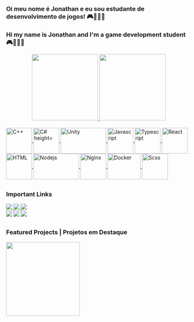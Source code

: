 ### Oi meu nome é Jonathan e eu sou estudante de desenvolvimento de jogos! 🎮👨🏼‍💻
### Hi my name is Jonathan and I'm a game development student 🎮👨🏼‍💻
<div align="center">
  <a href="https://linktr.ee/JonathanMBelmiro">
  <img height="180em" src="https://github-readme-stats.vercel.app/api?username=J0nathanMB&show_icons=true&theme=radical&include_all_commits=true&count_private=true"/>
  <img height="180em" src="https://github-readme-stats.vercel.app/api/top-langs/?username=J0nathanMB&layout=compact&langs_count=7&theme=radical"/>
</div>
    
<div >
  <br>
  <a href="https://cplusplus.com/">
    <img align="center" alt="C++" height="70" width="70" src="https://cdn.jsdelivr.net/gh/devicons/devicon/icons/cplusplus/cplusplus-original.svg">
  </a>
  <a href="https://dotnet.microsoft.com/pt-br/languages/csharp">
    <img align="center" alt="C# height="70" width="70" src="https://cdn.jsdelivr.net/gh/devicons/devicon/icons/csharp/csharp-original.svg">
  </a>
  <a href="https://unity.com/">
    <img align="center" alt="Unity" height="70" width="124" src="https://cdn.discordapp.com/attachments/907689420906446908/936497245979828344/Unity-Logo-White.png">
  </a>
  <a href="https://developer.mozilla.org/pt-BR/docs/Web/JavaScript">
    <img align="center" alt="Javascript" height="70" width="70" src="https://upload.wikimedia.org/wikipedia/commons/6/6a/JavaScript-logo.png">
  </a>
  <a href="https://www.typescriptlang.org/">
    <img align="center" alt="Typescript" height="70" width="70" src="https://upload.wikimedia.org/wikipedia/commons/4/4c/Typescript_logo_2020.svg">
  </a>
  <a href="https://react.dev/">
    <img align="center" alt="React" height="70" width="70" src="https://upload.wikimedia.org/wikipedia/commons/a/a7/React-icon.svg">
  </a>
  <a href="https://developer.mozilla.org/pt-BR/docs/Web/HTML">
    <img align="center" alt="HTML" height="70" width="70" src="https://upload.wikimedia.org/wikipedia/commons/6/61/HTML5_logo_and_wordmark.svg">
  </a>
  <a href="https://nodejs.org/en/about">
    <img align="center" alt="Nodejs" height="70" width="124" src="https://upload.wikimedia.org/wikipedia/commons/d/d9/Node.js_logo.svg">
  </a>
  <a href="https://www.nginx.com/">
    <img align="center" alt="Nginx" height="70" width="70" src="https://www.nginx.com/wp-content/uploads/2020/05/NGINX-product-icon.svg">
  </a>
  <a href="https://www.docker.com/">
    <img align="center" alt="Docker" height="70" width="90" src="https://www.docker.com/wp-content/uploads/2023/05/symbol_blue-docker-logo.png.webp">
  </a>
  <a href="https://sass-lang.com/">
    <img align="center" alt="Scss" height="70" width="70" src="https://sass-lang.com/assets/img/styleguide/seal-color.png">
  </a>
</div>

  ##
  
  ### Important Links
<div>
  <a href="https://drive.google.com/file/d/1Js36P1piA-Lno1ENjRVB1xXYDAn5biXD/view?usp=share_link" target="_blank">
    <img src="https://cdn.discordapp.com/attachments/907689420906446908/936514467645243412/curriculo_portugues.png" target="_blank">
  </a>
  <a href="https://drive.google.com/file/d/1i6T5yKryPQk3WZi7oMBuKPN-ZV7Cy8Xq/view?usp=share_link" target="_blank">
    <img src="https://cdn.discordapp.com/attachments/907689420906446908/936514467443929108/curriculo_ingles.png" target="_blank">
  </a>
  <a href="https://j0nathan.itch.io/" target="_blank">
    <img src="https://cdn.discordapp.com/attachments/907689420906446908/936514467859169280/itchio.png" target="_blank">
  </a>
</div>
  
<div>
  <a href="https://discordapp.com/users/310207242995761153" target="_blank"><img src="https://img.shields.io/badge/Discord-7289DA?style=for-the-badge&logo=discord&logoColor=white" target="_blank"></a> 
  <a href="mailto:belmirojonathan2@gmail.com"><img src="https://img.shields.io/badge/-Gmail-%23333?style=for-the-badge&logo=gmail&logoColor=white" target="_blank"></a>
  <a href="https://www.linkedin.com/in/jonathan-belmiro-0b94a41a3/" target="_blank"><img src="https://img.shields.io/badge/-LinkedIn-%230077B5?style=for-the-badge&logo=linkedin&logoColor=white" target="_blank"></a> 
</div>

  ##
  
  ### Featured Projects | Projetos em Destaque
  <div>
       <a href="https://erickhasse.itch.io/space-survivor" target="_blank">
         <img src="https://img.itch.zone/aW1nLzEwNzI2NDk2LnBuZw==/315x250%23c/jHJlxs.png" width="200" target="_blank">
       </a>
  </div>
